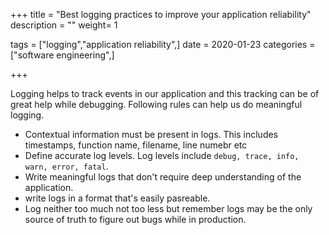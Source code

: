 +++
title = "Best logging practices to improve your application reliability"
description = ""
weight= 1

tags = ["logging","application reliability",]
date = 2020-01-23
categories = ["software engineering",]

+++

Logging helps to track events in our application and this tracking can be of great help while debugging. 
Following rules can help us do meaningful logging.
 - Contextual information must be present in logs. This includes timestamps, function name, filename, line numebr etc
 - Define accurate log levels. Log levels include `debug, trace, info, warn, error, fatal`. 
 - Write meaningful logs that don't require deep understanding of the application.
 - write logs in a format that's easily pasreable.
 - Log neither too much not too less but remember logs may be the only source of truth to figure out bugs while in production.
 